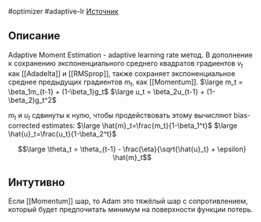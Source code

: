 #optimizer #adaptive-lr 
[Источник](https://ruder.io/optimizing-gradient-descent/)
## Описание
Adaptive Moment Estimation - adaptive learning rate метод. В дополнение к сохранению экспоненциального среднего квадратов градиентов $v_t$ как [[Adadelta]] и [[RMSprop]], также сохраняет экспоненциальное среднее предыдущих градиентов $m_t$, как [[Momentum]].
$\large m_t = \beta_1m_{t-1} + (1-\beta_1)g_t$
$\large u_t = \beta_2u_{t-1} + (1-\beta_2)g_t^2$

$m_t$ и $u_t$ сдвинуты к нулю, чтобы продействовать этому вычисляют bias-corrected estimates:
$\large \hat{m}_t=\frac{m_t}{1-\beta_1^t}$
$\large \hat{u}_t=\frac{u_t}{1-\beta_2^t}$

$$\large \theta_t = \theta_{t-1} - \frac{\eta}{\sqrt{\hat{u}_t} + \epsilon} \hat{m}_t$$
## Интутивно
Если [[Momentum]] шар, то Adam это тяжёлый шар с сопротивлением, который будет предпочитать минимум на поверхности функции потерь.